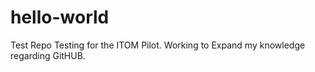 # hello-world
Test Repo
Testing for the ITOM Pilot.
Working to Expand my knowledge regarding GitHUB.
